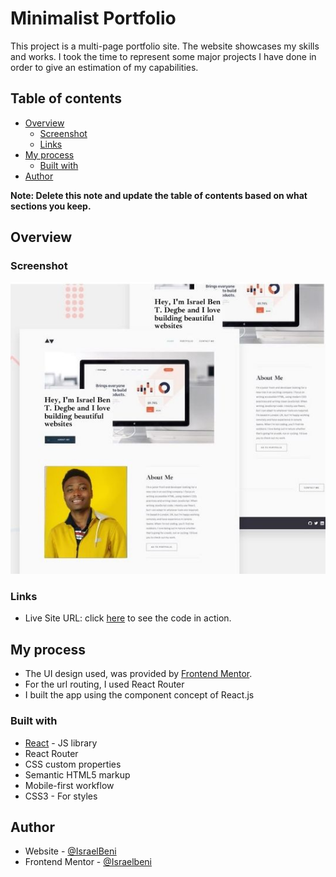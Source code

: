 # Minimalist Portfolio

This project is a multi-page portfolio site. The website showcases my skills and works. I took the time to represent some major projects I have done in order to give an estimation of my capabilities.

## Table of contents

- [Overview](#overview)
  - [Screenshot](#screenshot)
  - [Links](#links)
- [My process](#my-process)
  - [Built with](#built-with)
- [Author](#author)

**Note: Delete this note and update the table of contents based on what sections you keep.**

## Overview

### Screenshot

![IsraelBeni's Portfolio](./public/images/portfolio/desktop/image-portfolio-minimalist-portfolio.jpg)

### Links

- Live Site URL: click [here](https://israel-beni.github.io/minimalist-portfolio/) to see the code in action.

## My process

- The UI design used, was provided by [Frontend Mentor](https://www.frontendmentor.io/).
- For the url routing, I used React Router
- I built the app using the component concept of React.js

### Built with

- [React](https://reactjs.org/) - JS library
- React Router
- CSS custom properties
- Semantic HTML5 markup
- Mobile-first workflow
- CSS3 - For styles

## Author

- Website - [@IsraelBeni](https://israel-beni.github.io/minimalist-portfolio/)
- Frontend Mentor - [@Israelbeni](https://www.frontendmentor.io/profile/yourusername)
